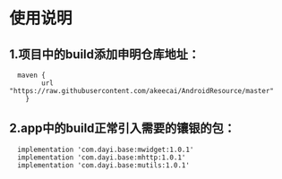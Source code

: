 # 使用说明
## 1.项目中的build添加申明仓库地址：
      maven {
            url "https://raw.githubusercontent.com/akeecai/AndroidResource/master"
        }
## 2.app中的build正常引入需要的镶银的包：
      implementation 'com.dayi.base:mwidget:1.0.1'
      implementation 'com.dayi.base:mhttp:1.0.1'
      implementation 'com.dayi.base:mutils:1.0.1'

